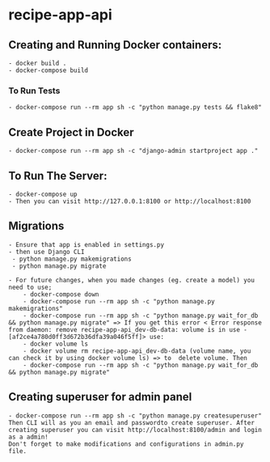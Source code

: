 # recipe-app-api

## Creating and Running Docker containers:
    - docker build .
    - docker-compose build

### To Run Tests
    - docker-compose run --rm app sh -c "python manage.py tests && flake8"

## Create Project in Docker
    - docker-compose run --rm app sh -c "django-admin startproject app ."

## To Run The Server:
    - docker-compose up
    - Then you can visit http://127.0.0.1:8100 or http://localhost:8100

## Migrations
    - Ensure that app is enabled in settings.py
    - then use Django CLI
     - python manage.py makemigrations
     - python manage.py migrate

    - For future changes, when you made changes (eg. create a model) you need to use;
        - docker-compose down
        - docker-compose run --rm app sh -c "python manage.py makemigrations"
        - docker-compose run --rm app sh -c "python manage.py wait_for_db && python manage.py migrate" => If you get this error < Error response from daemon: remove recipe-app-api_dev-db-data: volume is in use - [af2ce4a780d0ff3d672b36dfa39a046f5ff]> use:
        - docker volume ls
        - docker volume rm recipe-app-api_dev-db-data (volume name, you can check it by using docker volume ls) => to  delete volume. Then
        - docker-compose run --rm app sh -c "python manage.py wait_for_db && python manage.py migrate"

## Creating superuser for admin panel
    - docker-compose run --rm app sh -c "python manage.py createsuperuser"
    Then CLI will as you an email and passwordto create superuser. After creating superuser you can visit http://localhost:8100/admin and login as a admin!
    Don't forget to make modifications and configurations in admin.py file.

